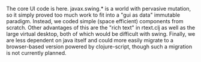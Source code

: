 The core UI code is here. javax.swing.* is a world with pervasive mutation, so it simply proved too much work to fit into a "gui as data" immutable paradigm. Instead, we coded simple (space efficient) components from scratch. Other advantages of this are the "rich text" in rtext.clj as well as the large virtual desktop, both of which would be difficult with swing. Finally, we are less dependent on java itself and could more easily migrate to a browser-based version powered by clojure-script, though such a migration is not currently planned.